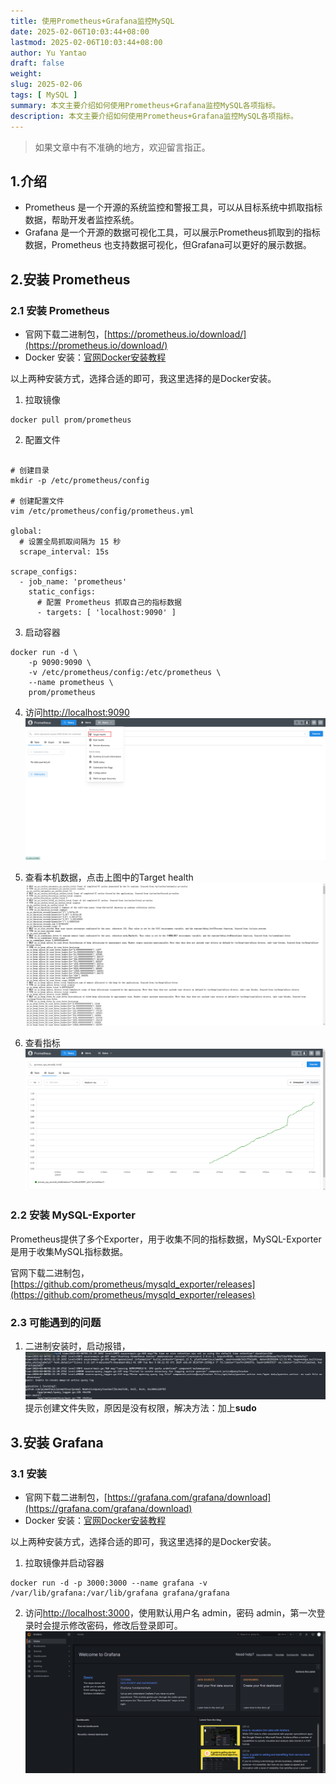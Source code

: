 ```yaml
---
title: 使用Prometheus+Grafana监控MySQL
date: 2025-02-06T10:03:44+08:00
lastmod: 2025-02-06T10:03:44+08:00
author: Yu Yantao
draft: false
weight:
slug: 2025-02-06
tags: [ MySQL ]
summary: 本文主要介绍如何使用Prometheus+Grafana监控MySQL各项指标。
description: 本文主要介绍如何使用Prometheus+Grafana监控MySQL各项指标。
---
```


> 如果文章中有不准确的地方，欢迎留言指正。

## 1.介绍

* Prometheus 是一个开源的系统监控和警报工具，可以从目标系统中抓取指标数据，帮助开发者监控系统。
* Grafana 是一个开源的数据可视化工具，可以展示Prometheus抓取到的指标数据，Prometheus 也支持数据可视化，但Grafana可以更好的展示数据。

## 2.安装 Prometheus

### 2.1 安装 Prometheus

* 官网下载二进制包，[https://prometheus.io/download/](https://prometheus.io/download/)
* Docker 安装：[官网Docker安装教程](https://prometheus.io/docs/prometheus/latest/installation/#using-docker)

以上两种安装方式，选择合适的即可，我这里选择的是Docker安装。

1. 拉取镜像

```shell
docker pull prom/prometheus
```

2. 配置文件

```shell

# 创建目录
mkdir -p /etc/prometheus/config

# 创建配置文件
vim /etc/prometheus/config/prometheus.yml

global:
  # 设置全局抓取间隔为 15 秒
  scrape_interval: 15s

scrape_configs:
  - job_name: 'prometheus'
    static_configs:
      # 配置 Prometheus 抓取自己的指标数据
      - targets: [ 'localhost:9090' ]
```

3. 启动容器

```shell
docker run -d \
    -p 9090:9090 \
    -v /etc/prometheus/config:/etc/prometheus \
	--name prometheus \
    prom/prometheus
```

4. 访问[http://localhost:9090](http://localhost:9090)
   ![Prometheus.png](Prometheus.png)

5. 查看本机数据，点击上图中的Target health
   ![Linux.png](Linux.png)

6. 查看指标
   ![CpuGraph.png](CpuGraph.png)

### 2.2 安装 MySQL-Exporter

Prometheus提供了多个Exporter，用于收集不同的指标数据，MySQL-Exporter是用于收集MySQL指标数据。

官网下载二进制包，[https://github.com/prometheus/mysqld_exporter/releases](https://github.com/prometheus/mysqld_exporter/releases)

### 2.3 可能遇到的问题

1. 二进制安装时，启动报错，![Error.png](Error.png)
   提示创建文件失败，原因是没有权限，解决方法：加上**sudo**

## 3.安装 Grafana

### 3.1 安装

* 官网下载二进制包，[https://grafana.com/grafana/download](https://grafana.com/grafana/download)
* Docker 安装：[官网Docker安装教程](https://grafana.com/grafana/download?platform=docker)

以上两种安装方式，选择合适的即可，我这里选择的是Docker安装。

1. 拉取镜像并启动容器

```shell
docker run -d -p 3000:3000 --name grafana -v /var/lib/grafana:/var/lib/grafana grafana/grafana
```

2. 访问[http://localhost:3000](http://localhost:3000)，使用默认用户名 admin，密码 admin，第一次登录时会提示修改密码，修改后登录即可。
   ![GrafanaIndex.png](GrafanaIndex.png)